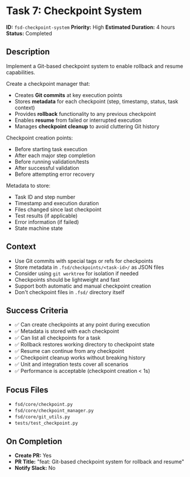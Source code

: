 # Task 7: Checkpoint System

**ID:** `fsd-checkpoint-system`
**Priority:** High
**Estimated Duration:** 4 hours
**Status:** Completed

## Description

Implement a Git-based checkpoint system to enable rollback and resume capabilities.

Create a checkpoint manager that:
- Creates **Git commits** at key execution points
- Stores **metadata** for each checkpoint (step, timestamp, status, task context)
- Provides **rollback** functionality to any previous checkpoint
- Enables **resume** from failed or interrupted execution
- Manages **checkpoint cleanup** to avoid cluttering Git history

Checkpoint creation points:
- Before starting task execution
- After each major step completion
- Before running validation/tests
- After successful validation
- Before attempting error recovery

Metadata to store:
- Task ID and step number
- Timestamp and execution duration
- Files changed since last checkpoint
- Test results (if applicable)
- Error information (if failed)
- State machine state

## Context

- Use Git commits with special tags or refs for checkpoints
- Store metadata in `.fsd/checkpoints/<task-id>/` as JSON files
- Consider using `git worktree` for isolation if needed
- Checkpoints should be lightweight and fast
- Support both automatic and manual checkpoint creation
- Don't checkpoint files in `.fsd/` directory itself

## Success Criteria

- ✅ Can create checkpoints at any point during execution
- ✅ Metadata is stored with each checkpoint
- ✅ Can list all checkpoints for a task
- ✅ Rollback restores working directory to checkpoint state
- ✅ Resume can continue from any checkpoint
- ✅ Checkpoint cleanup works without breaking history
- ✅ Unit and integration tests cover all scenarios
- ✅ Performance is acceptable (checkpoint creation < 1s)

## Focus Files

- `fsd/core/checkpoint.py`
- `fsd/core/checkpoint_manager.py`
- `fsd/core/git_utils.py`
- `tests/test_checkpoint.py`

## On Completion

- **Create PR:** Yes
- **PR Title:** "feat: Git-based checkpoint system for rollback and resume"
- **Notify Slack:** No
